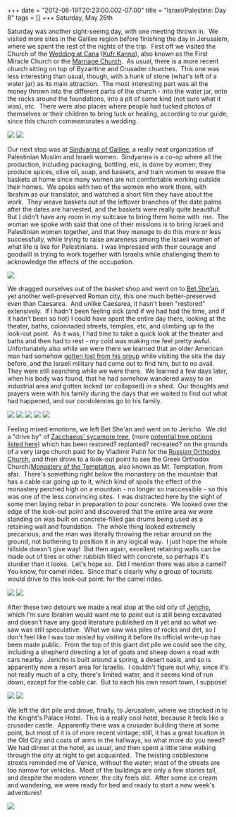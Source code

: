 +++
date = "2012-06-19T20:23:00.002-07:00"
title = "Israel/Palestine: Day 8"
tags = []
+++
Saturday, May 26th

Saturday was another sight-seeing day, with one meeting thrown in.  We visited more sites in the Galilee region before finishing the day in Jerusalem, where we spent the rest of the nights of the trip.  First off we visited the Church of the [Wedding at Cana](http://en.wikipedia.org/wiki/Marriage_at_Cana) ([Kufr Kanna](http://en.wikipedia.org/wiki/Kafr_Kanna)), also known as the First Miracle Church or the [Marriage Church](http://www.palestinepilgrimage.org.uk/places-to-visit-in-the-holy-land/cana/wedding-church-in-cana/).  As usual, there is a more recent church sitting on top of Byzantine and Crusader churches.  This one was less interesting than usual, though, with a hunk of stone (what's left of a water jar) as its main attraction.  The most interesting part was all the money thrown into the different parts of the church - into the water jar, onto the rocks around the foundations, into a pit of some kind (not sure what it was), etc.  There were also places where people had tucked photos of themselves or their children to bring luck or healing, according to our guide, since this church commemorates a wedding.

<img src="http://4.bp.blogspot.com/-N1Zdr5NeKmc/T-E9bOiPwmI/AAAAAAAAA0A/HCwVK4XYrqc/s1600/IMG_6069.jpg"/>

<img src="http://3.bp.blogspot.com/-kuINNJop4MI/T-E9bkRXEjI/AAAAAAAAA0I/gDXQVRv3Xm4/s1600/IMG_6073.jpg"/>

Our next stop was at [Sindyanna of Galilee](http://www.sindyanna.com/), a really neat organization of Palestinian Muslim and Israeli women.  Sindyanna is a co-op where all the production, including packaging, bottling, etc, is done by women; they produce spices, olive oil, soap, and baskets, and train women to weave the baskets at home since many women are not comfortable working outside their homes.  We spoke with two of the women who work there, with Ibrahim as our translator, and watched a short film they have about the work.  They weave baskets out of the leftover branches of the date palms after the dates are harvested, and the baskets were really quite beautiful!  But I didn't have any room in my suitcase to bring them home with  me.  The woman we spoke with said that one of their missions is to bring Israeli and Palestinian women together, and that they manage to do this more or less successfully, while trying to raise awareness among the Israeli women of what life is like for Palestinians.  I was impressed with their courage and goodwill in trying to work together with Israelis while challenging them to acknowledge the effects of the occupation.

<img src="http://3.bp.blogspot.com/-sg0iup5mG5w/T-E9cEMaNvI/AAAAAAAAA0Q/F6rUQrw0iiQ/s1600/IMG_6075.jpg"/>

We dragged ourselves out of the basket shop and went on to [Bet She'an](http://en.wikipedia.org/wiki/Bet_She%27an), yet another well-preserved Roman city, this one much better-preserved even than Caesarea.  And unlike Caesarea, it hasn't been "restored" extensively.  If I hadn't been feeling sick (and if we had had the time, and if it hadn't been so hot) I could have spent the entire day there, looking at the theater, baths, colonnaded streets, temples, etc, and climbing up to the look-out point.  As it was, I had time to take a quick look at the theater and baths and then had to rest - my cold was making me feel pretty awful.  Unfortunately also while we were there we learned that an older American man had somehow [gotten lost from his group](http://privateinvesigations.blogspot.com/2012/05/massive-search-for-missing-american.html) while visiting the site the day before, and the Israeli military had come out to find him, but to no avail.  They were still searching while we were there.  We learned a few days later, when his body was found, that he had somehow wandered away to an industrial area and gotten locked (or collapsed) in a shed.  Our thoughts and prayers were with his family during the days that we waited to find out what had happened, and our condolences go to his family.

<img src="http://3.bp.blogspot.com/-FqCcJga1a_c/T-E9c4I5K_I/AAAAAAAAA0Y/m3qm6bU7b8E/s1600/IMG_6080.jpg"/>

<img src="http://1.bp.blogspot.com/-f1Mk9NTDECY/T-E9dehpO5I/AAAAAAAAA0g/fRgaBWhRiHE/s1600/IMG_6082.jpg"/>

<img src="http://2.bp.blogspot.com/-e3RTploSKL4/T-E9eFrmOVI/AAAAAAAAA0o/PKYOJe5yRko/s1600/IMG_6086.jpg"/>

<img src="http://4.bp.blogspot.com/-jdgG3T3vqIk/T-E9e4JHcdI/AAAAAAAAA0w/6aBdrifQXn4/s1600/IMG_6091.jpg"/>

<img src="http://3.bp.blogspot.com/-xVHtVs6pkJQ/T-E9fbyaENI/AAAAAAAAA04/6HH_DgsVknQ/s1600/IMG_6099.jpg"/>

Feeling mixed emotions, we left Bet She'an and went on to Jericho.  We did a "drive by" of [Zacchaeus' sycamore tree](http://en.wikipedia.org/wiki/Zacchaeus), (more [potential tree options listed here](http://theorthodoxchurch.info/blog/news/2012/03/touring-jericho-my-search-for-the-zacchaeus-tree/)) which has been restored? replanted? recreated? on the grounds of a very large church paid for by Vladimir Putin for the [Russian Orthodox Church](http://barthsnotes.com/2008/06/11/russian-orthodox-church-receives-land-in-jericho/), and then drove to a look-out point to see the Greek Orthodox Church/[Monastery of the Temptation](http://en.wikipedia.org/wiki/Monastery_of_the_Temptation), also known as Mt. Temptation, from afar.  There's something right below the monastery on the mountain that has a cable car going up to it, which kind of spoils the effect of the monastery perched high on a mountain - no longer so inaccessible - so this was one of the less convincing sites.  I was distracted here by the sight of some men laying rebar in preparation to pour concrete.  We looked over the edge of the look-out point and discovered that the entire area we were standing on was built on concrete-filled gas drums being used as a retaining wall and foundation.  The whole thing looked extremely precarious, and the man was literally throwing the rebar around on the ground, not bothering to position it in any logical way.  I just hope the whole hillside doesn't give way!  But then again, excellent retaining walls can be made out of tires or other rubbish filled with concrete, so perhaps it's sturdier than it looks.  Let's hope so.  Did I mention there was also a camel?  You know, for camel rides.  Since that's clearly why a group of tourists would drive to this look-out point: for the camel rides.

<img src="http://3.bp.blogspot.com/-7eVENHvKeUw/T-E9f1M6hsI/AAAAAAAAA1A/ACcZm8eaOBU/s1600/IMG_6111.jpg"/>

<img src="http://3.bp.blogspot.com/-_V812KxPTpA/T-E9goZLnzI/AAAAAAAAA1I/7T3giUGD2u8/s1600/IMG_6114.jpg"/>

After these two detours we made a real stop at the old city of [Jericho](http://en.wikipedia.org/wiki/Jericho), which I'm sure Ibrahim would want me to point out is still being excavated and doesn't have any good literature published on it yet and so what we saw was still speculative.  What we saw was piles of rocks and dirt, so I don't feel like I was too misled by visiting it before its official write-up has been made public.  From the top of this giant dirt pile we could see the city, including a shepherd directing a lot of goats and sheep down a road with cars nearby.  Jericho is built around a spring, a desert oasis, and so is apparently now a resort area for Israelis.  I couldn't figure out why, since it's not really much of a city, there's limited water, and it seems kind of run down, except for the cable car.  But to each his own resort town, I suppose!

<img src="http://4.bp.blogspot.com/-Y8qMcU-g_fk/T-E9hKLvfZI/AAAAAAAAA1Q/qBudqMkQD48/s1600/IMG_6118.jpg"/>

<img src="http://3.bp.blogspot.com/-HjQeGe6vfpk/T-E9h95RvOI/AAAAAAAAA1Y/MBmgba60LRM/s1600/IMG_6119.jpg"/>

We left the dirt pile and drove, finally, to Jerusalem, where we checked in to the Knight's Palace Hotel.  This is a really cool hotel, because it feels like a crusader castle.  Apparently there was a crusader building there at some point, but most of it is of more recent vintage; still, it has a great location in the Old City and coats of arms in the hallways, so what more do you need?  We had dinner at the hotel, as usual, and then spent a little time walking through the city at night to get acquainted.  The twisting cobblestone streets reminded me of Venice, without the water; most of the streets are too narrow for vehicles.  Most of the buildings are only a few stories tall, and despite the modern veneer, the city feels old.  After some ice cream and wandering, we were ready for bed and ready to start a new week's adventures!

<img src="http://3.bp.blogspot.com/-YnyJ4nukafA/T-E9ipNuxEI/AAAAAAAAA1g/mVahV6nflZY/s1600/IMG_6129.jpg"/>
